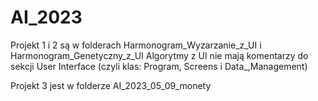 # AI_2023
Projekt 1 i 2 są w folderach Harmonogram_Wyzarzanie_z_UI i Harmonogram_Genetyczny_z_UI
Algorytmy z UI nie mają komentarzy do sekcji User Interface (czyli klas: Program, Screens i Data_,Management)

Projekt 3 jest w folderze AI_2023_05_09_monety
